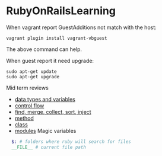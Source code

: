 # RubyOnRailsLearning


When vagrant report GuestAdditions not match with the host:

```shell
vagrant plugin install vagrant-vbguest
```
The above command can help.

When guest report it need upgrade:

```shell
sudo apt-get update
sudo apt-get upgrade
```

Mid term reviews
  * [data types and variables](reviews/mid-review-data_types.md)
  * [control flow](reviews/control_flow.md)
  * [find, merge, collect, sort, inject](reviews/code_block.md)
  * [method](reviews/method.md)
  * [class](reviews/class.md)
  * [modules](review/modules.md)
Magic variables
``` ruby
  $: # folders where ruby will search for files
  __FILE__ # current file path
```

